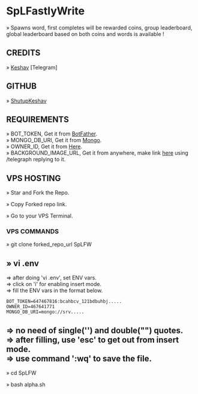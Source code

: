 # SpLFastlyWrite

» Spawns word, first completes will be rewarded coins, group leaderboard, global leaderboard based on both coins and words is available !

## CREDITS

» [Keshav](https://t.me/North_Yankton) [Telegram]

## GITHUB

» [ShutupKeshav](https://github.com/ShutupKeshav)

## REQUIREMENTS

» BOT_TOKEN, Get it from [BotFather](https://t.me/BOTFATHER).
<br>» MONGO_DB_URI, Get it from [Mongo](www.mongodb.com).</br>
» OWNER_ID, Get it from [Here](t.me/SpL_GH_Bot).
<br>» BACKGROUND_IMAGE_URL, Get it from anywhere, make link [here](t.me/SpL_GH_Bot) using /telegraph replying to it.</br>

## VPS HOSTING

» Star and Fork the Repo.

» Copy Forked repo link.

» Go to your VPS Terminal.

### VPS COMMANDS

» git clone forked_repo_url SpLFW

» vi .env
-----------
  => after doing 'vi .env', set ENV vars.
  <br>=> click on 'i' for enabling insert mode.</br>
  => fill the ENV vars in the format below.
  
    BOT_TOKEN=647467816:bcahbcv_121bdbuhbj.....
    OWNER_ID=467641771
    MONGO_DB_URI=mongo://srv.....

  => no need of single('') and double("") quotes.
  <br>=> after filling, use 'esc' to get out from insert mode.</br>
  => use command ':wq' to save the file.
-----------
    
» cd SpLFW

» bash alpha.sh
